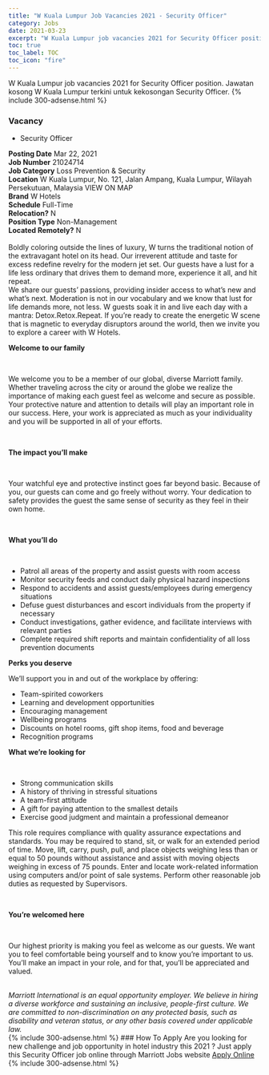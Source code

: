 ```yaml
---
title: "W Kuala Lumpur Job Vacancies 2021 - Security Officer" 
category: Jobs 
date: 2021-03-23 
excerpt: "W Kuala Lumpur job vacancies 2021 for Security Officer position. Jawatan kosong W Kuala Lumpur terkini untuk kekosongan Security Officer." 
toc: true 
toc_label: TOC 
toc_icon: "fire" 
--- 
```


W Kuala Lumpur job vacancies 2021 for Security Officer position. Jawatan kosong W Kuala Lumpur terkini untuk kekosongan Security Officer. 
{% include 300-adsense.html %} 
### Vacancy 
- Security Officer 
<div><div><b>Posting Date</b> Mar 22, 2021<br><b>Job Number</b> 21024714<br><b>Job Category</b> Loss Prevention &amp; Security<br><b>Location</b> W Kuala Lumpur, No. 121, Jalan Ampang, Kuala Lumpur, Wilayah Persekutuan, Malaysia VIEW ON MAP<br><b>Brand</b> W Hotels<br><b>Schedule</b> Full-Time<br><b>Relocation?</b> N<br><b>Position Type</b> Non-Management<br><b>Located Remotely?</b> N<br><br>Boldly coloring outside the lines of luxury, W turns the traditional notion of the extravagant hotel on its head. Our irreverent attitude and taste for excess redefine revelry for the modern jet set. Our guests have a lust for a life less ordinary that drives them to demand more, experience it all, and hit repeat. <br>We share our guests&#8217; passions, providing insider access to what&#8217;s new and what&#8217;s next. Moderation is not in our vocabulary and we know that lust for life demands more, not less. W guests soak it in and live each day with a mantra: Detox.Retox.Repeat. If you&#8217;re ready to create the energetic W scene that is magnetic to everyday disruptors around the world, then we invite you to explore a career with W Hotels.<br></div><div> <p><strong>Welcome to our family</strong></p> <p>&#160;</p> <p>We welcome you to be a member of our global, diverse Marriott family. Whether traveling across the city or around the globe we realize the importance of making each guest feel as welcome and secure as possible. Your protective nature and attention to details will play an important role in our success. Here, your work is appreciated as much as your individuality and you will be supported in all of your efforts.&#160;&#160;&#160;</p> <p>&#160;</p> <p><strong>The impact you&#8217;ll make</strong></p> <p>&#160;</p> <p>Your watchful eye and protective instinct goes far beyond basic. Because of you, our guests can come and go freely without worry. Your dedication to safety provides the guest the same sense of security as they feel in their own home.</p> <p>&#160;</p> <p><strong>What you&#8217;ll do</strong></p> <p>&#160;</p> <ul> <li>Patrol all areas of the property and assist guests with room access</li> <li>Monitor security feeds and conduct daily physical hazard inspections</li> <li>Respond to accidents and assist guests/employees during emergency situations</li> <li>Defuse guest disturbances and escort individuals from the property if necessary</li> <li>Conduct investigations, gather evidence, and facilitate interviews with relevant parties</li> <li>Complete required shift reports and maintain confidentiality of all loss prevention documents</li> </ul> <p><strong>Perks you deserve</strong></p> <p>We&#8217;ll support you in and out of the workplace by offering:</p> <ul> <li>Team-spirited coworkers</li> <li>Learning and development opportunities</li> <li>Encouraging management</li> <li>Wellbeing programs</li> <li>Discounts on hotel rooms, gift shop items, food and beverage</li> <li>Recognition programs</li> </ul> <p><strong>What we&#8217;re looking for</strong></p> <p>&#160;</p> <ul> <li>Strong communication skills</li> <li>A history of thriving in stressful situations</li> <li>A team-first attitude</li> <li>A gift for paying attention to the smallest details</li> <li>Exercise good judgment and maintain a professional demeanor</li> </ul> <p>This role requires compliance with quality assurance expectations and standards. You may be required to stand, sit, or walk for an extended period of time. Move, lift, carry, push, pull, and place objects weighing less than or equal to 50 pounds without assistance and assist with moving objects weighing in excess of 75 pounds. Enter and locate work-related information using computers and/or point of sale systems. Perform other reasonable job duties as requested by Supervisors.</p> <p>&#160;</p> <p><strong>You&#8217;re welcomed here</strong></p> <p>&#160;</p> <p>Our highest priority is making you feel as welcome as our guests. We want you to feel comfortable being yourself and to know you&#8217;re important to us. You&#8217;ll make an impact in your role, and for that, you&#8217;ll be appreciated and valued.</p> </div> <div>  &#160; </div> <em>Marriott International is an equal opportunity employer.&#160;We believe in hiring a diverse workforce and sustaining an inclusive, people-first culture.&#160;We are committed to non-discrimination on&#160;any&#160;protected&#160;basis, such as disability and veteran status, or any other basis covered under applicable law.</em><br></div> 
{% include 300-adsense.html %} 
### How To Apply 
Are you looking for new challenge and job opportunity in hotel industry this 2021 ?
Just apply this Security Officer job online through Marriott Jobs website 
<a href="https://jobs.marriott.com/marriott/jobs/21024714?lang=en-us" class="btn btn--info" target="_blank" rel="nofollow noopenner">Apply Online</a> 
{% include 300-adsense.html %} 
